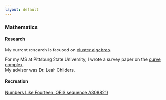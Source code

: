 ```yaml
---
layout: default
---
```


### Mathematics

#### Research

My current research is focused on [cluster algebras](https://en.wikipedia.org/wiki/Cluster_algebra).

For my MS at Pittsburg State University, I wrote a survey paper on the [curve complex](https://en.wikipedia.org/wiki/Curve_complex). <br> My advisor was Dr. Leah Childers.

#### Recreation

[Numbers Like Fourteen (OEIS sequence A308821)](./nlfourteen.html)


